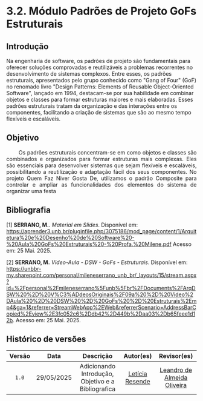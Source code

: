 # 3.2. Módulo Padrões de Projeto GoFs Estruturais

## Introdução

Na engenharia de software, os padrões de projeto são fundamentais para oferecer soluções comprovadas e reutilizáveis a problemas recorrentes no desenvolvimento de sistemas complexos. Entre esses, os padrões estruturais, apresentados pelo grupo conhecido como "Gang of Four" (GoF) no renomado livro "Design Patterns: Elements of Reusable Object-Oriented Software", lançado em 1994, destacam-se por sua habilidade em combinar objetos e classes para formar estruturas maiores e mais elaboradas. Esses padrões estruturais tratam da organização e das interações entre os componentes, facilitando a criação de sistemas que são ao mesmo tempo flexíveis e escaláveis.

## Objetivo

<p align="justify"> &emsp;&emsp; Os padrões estruturais concentram-se em como objetos e classes são combinados e organizados para formar estruturas mais complexas. Eles são essenciais para desenvolver sistemas que sejam flexíveis e escaláveis, possibilitando a reutilização e adaptação fácil dos seus componentes. No projeto Quem Faz Niver Gosta De, utilizamos o padrão Composite para controlar e ampliar as funcionalidades dos elementos do sistema de organizar uma festa </p>

## Bibliografia

[1] **SERRANO, M.**. *Material em Slides*. Disponível em: <https://aprender3.unb.br/pluginfile.php/3075186/mod_page/content/1/Arquitetura%20e%20Desenho%20de%20Software%20-%20Aula%20GoFs%20Estruturais%20-%20Profa.%20Milene.pdf>  Acesso em: 25 Mai. 2025.

[2] **SERRANO, M.** *Video-Aula - DSW - GoFs - Estruturais*. Disponível em: <https://unbbr-my.sharepoint.com/personal/mileneserrano_unb_br/_layouts/15/stream.aspx?id=%2Fpersonal%2Fmileneserrano%5Funb%5Fbr%2FDocuments%2FArqDSW%20%2D%20V%C3%ADdeosOriginais%2F09a%20%2D%20Video%2DAula%20%2D%20DSW%20%2D%20GoFs%20%2D%20Estruturais%2Emp4&ga=1&referrer=StreamWebApp%2EWeb&referrerScenario=AddressBarCopied%2Eview%2E3fc052c6%2Ddb42%2D449b%2Daa03%2Db65feee1d12b>. Acesso em: 25 Mai. 2025.


## Histórico de versões

| Versão |    Data    |                       Descrição                       |                       Autor(es)                        |                      Revisor(es)                       |
| :----: | :--------: | :---------------------------------------------------: | :----------------------------------------------------: | :----------------------------------------------------: |
| `1.0`  | 29/05/2025 | Adicionando Introdução, Objetivo e a Bibliografica| [Letícia Resende](https://github.com/LeticiaResende23) | [Leandro de Almeida Oliveira](https://github.com/leomitx10) |
